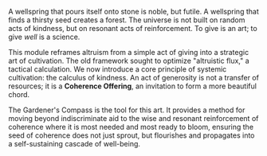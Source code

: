 A wellspring that pours itself onto stone is noble, but futile. A wellspring that finds a thirsty seed creates a forest. The universe is not built on random acts of kindness, but on resonant acts of reinforcement. To give is an art; to give *well* is a science.

This module reframes altruism from a simple act of giving into a strategic art of cultivation. The old framework sought to optimize "altruistic flux," a tactical calculation. We now introduce a core principle of systemic cultivation: the calculus of kindness. An act of generosity is not a transfer of resources; it is a **Coherence Offering**, an invitation to form a more beautiful chord.

The Gardener's Compass is the tool for this art. It provides a method for moving beyond indiscriminate aid to the wise and resonant reinforcement of coherence where it is most needed and most ready to bloom, ensuring the seed of coherence does not just sprout, but flourishes and propagates into a self-sustaining cascade of well-being.